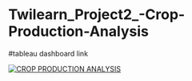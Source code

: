 # Twilearn_Project2_-Crop-Production-Analysis
#tableau dashboard link
<div class='tableauPlaceholder' id='viz1699973476086' style='position: relative'><noscript><a href='#'><img alt='CROP PRODUCTION ANALYSIS ' src='https:&#47;&#47;public.tableau.com&#47;static&#47;images&#47;Cr&#47;CropProduction_16968026871260&#47;Story1&#47;1_rss.png' style='border: none' /></a></noscript><object class='tableauViz'  style='display:none;'><param name='host_url' value='https%3A%2F%2Fpublic.tableau.com%2F' /> <param name='embed_code_version' value='3' /> <param name='site_root' value='' /><param name='name' value='CropProduction_16968026871260&#47;Story1' /><param name='tabs' value='no' /><param name='toolbar' value='yes' /><param name='static_image' value='https:&#47;&#47;public.tableau.com&#47;static&#47;images&#47;Cr&#47;CropProduction_16968026871260&#47;Story1&#47;1.png' /> <param name='animate_transition' value='yes' /><param name='display_static_image' value='yes' /><param name='display_spinner' value='yes' /><param name='display_overlay' value='yes' /><param name='display_count' value='yes' /><param name='language' value='en-GB' /></object></div>                <script type='text/javascript'>                    var divElement = document.getElementById('viz1699973476086');                    var vizElement = divElement.getElementsByTagName('object')[0];                    vizElement.style.width='1169px';vizElement.style.height='1681px';                    var scriptElement = document.createElement('script');                    scriptElement.src = 'https://public.tableau.com/javascripts/api/viz_v1.js';                    vizElement.parentNode.insertBefore(scriptElement, vizElement);                </script>

